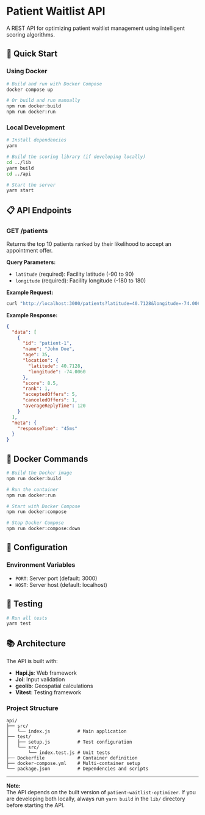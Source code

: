 # Patient Waitlist API

A REST API for optimizing patient waitlist management using intelligent scoring algorithms.

## 🚀 Quick Start

### Using Docker
```bash
# Build and run with Docker Compose
docker compose up

# Or build and run manually
npm run docker:build
npm run docker:run
```

### Local Development
```bash
# Install dependencies
yarn 

# Build the scoring library (if developing locally)
cd ../lib
yarn build
cd ../api

# Start the server
yarn start
```

## 📋 API Endpoints

### GET /patients

Returns the top 10 patients ranked by their likelihood to accept an appointment offer.

**Query Parameters:**
- `latitude` (required): Facility latitude (-90 to 90)
- `longitude` (required): Facility longitude (-180 to 180)

**Example Request:**
```bash
curl "http://localhost:3000/patients?latitude=40.7128&longitude=-74.0060"
```

**Example Response:**
```json
{
  "data": [
    {
      "id": "patient-1",
      "name": "John Doe",
      "age": 35,
      "location": {
        "latitude": 40.7128,
        "longitude": -74.0060
      },
      "score": 8.5,
      "rank": 1,
      "acceptedOffers": 5,
      "canceledOffers": 1,
      "averageReplyTime": 120
    }
  ],
  "meta": {
    "responseTime": "45ms"
  }
}
```

## 🐳 Docker Commands

```bash
# Build the Docker image
npm run docker:build

# Run the container
npm run docker:run

# Start with Docker Compose
npm run docker:compose

# Stop Docker Compose
npm run docker:compose:down
```

## 🔧 Configuration

### Environment Variables
- `PORT`: Server port (default: 3000)
- `HOST`: Server host (default: localhost)

## 🧪 Testing

```bash
# Run all tests
yarn test
```

## 📚 Architecture

The API is built with:
- **Hapi.js**: Web framework
- **Joi**: Input validation
- **geolib**: Geospatial calculations
- **Vitest**: Testing framework

### Project Structure
```
api/
├── src/
│   └── index.js          # Main application
├── test/
│   ├── setup.js          # Test configuration
│   └── src/
│       └── index.test.js # Unit tests
├── Dockerfile            # Container definition
├── docker-compose.yml    # Multi-container setup
└── package.json          # Dependencies and scripts
```

---

**Note:**  
The API depends on the built version of `patient-waitlist-optimizer`. If you are developing both locally, always run `yarn build` in the `lib/` directory before starting the API.

